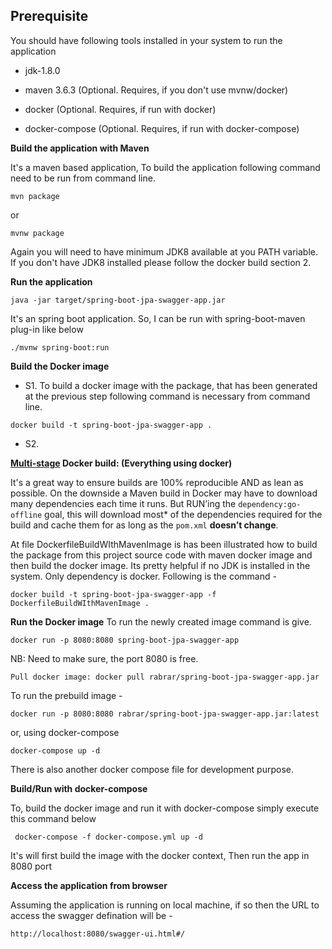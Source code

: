 
## Prerequisite

You should have following tools installed in your system to run the application

- jdk-1.8.0

- maven 3.6.3 (Optional. Requires, if you don't use mvnw/docker)

- docker (Optional. Requires, if run with docker)

- docker-compose (Optional. Requires, if run with docker-compose)


**Build the application with Maven**

It's a maven based application, To build the application following command need to be run from command line.
~~~
mvn package
~~~
or
~~~
mvnw package
~~~
Again you will need to have minimum JDK8 available at you PATH variable. If you don't have JDK8 installed please follow the docker build section 2.

**Run the application**

~~~
java -jar target/spring-boot-jpa-swagger-app.jar
~~~

It's an spring boot application. So, I can be run with spring-boot-maven plug-in like below

```
./mvnw spring-boot:run
```
**Build the Docker image**

- S1.
To build a docker image with the package, that has been generated at the previous step following command is necessary from command line.
~~~
docker build -t spring-boot-jpa-swagger-app .
~~~
- S2.

**[Multi-stage](https://docs.docker.com/develop/develop-images/multistage-build/) Docker build: (Everything using docker)**

It's a great way to ensure builds are 100% reproducible AND as lean as possible. On the downside a Maven build in Docker may have to download many dependencies each time it runs. But RUN’ing the `dependency:go-offline` goal, this will download most* of the dependencies required for the build and cache them for as long as the `pom.xml` **doesn’t change**.

At file DockerfileBuildWIthMavenImage is has been illustrated how to build the package from this project source code with maven docker image and then build the docker image. 
Its pretty helpful if no JDK is installed in the system. Only dependency is docker. Following is the command -

~~~
docker build -t spring-boot-jpa-swagger-app -f DockerfileBuildWIthMavenImage .
~~~
**Run the Docker image**
To run the newly created image command is give.  
~~~
docker run -p 8080:8080 spring-boot-jpa-swagger-app
~~~
NB: Need to make sure, the port 8080 is free.
~~~
Pull docker image: docker pull rabrar/spring-boot-jpa-swagger-app.jar
~~~

To run the prebuild image -
~~~
docker run -p 8080:8080 rabrar/spring-boot-jpa-swagger-app.jar:latest
~~~
or, using docker-compose
```
docker-compose up -d
```
There is also another docker compose file for development purpose.

**Build/Run with docker-compose**

To, build the  docker image and run it with docker-compose simply execute this command below

```
 docker-compose -f docker-compose.yml up -d
```

It's will first build the image with the docker context, Then run the app in 8080 port

**Access the application from browser**

Assuming the application is running on local machine, if so then the URL to access the swagger defination will be - 
~~~
http://localhost:8080/swagger-ui.html#/
~~~
